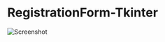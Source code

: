 # RegistrationForm-Tkinter
![Screenshot](https://user-images.githubusercontent.com/85273165/132880180-c068dea5-de91-4c40-b084-dd5139b43410.png)
